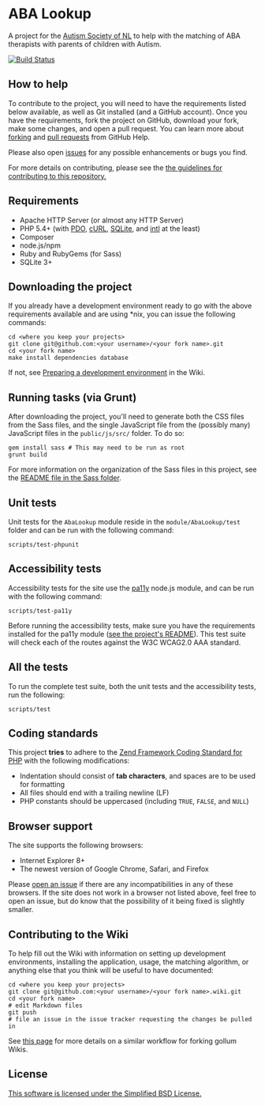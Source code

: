 ABA Lookup
==========

A project for the [Autism Society of NL] to help with the matching of ABA therapists with parents of children with Autism.

[![Build Status]][Travis]

How to help
-----------

To contribute to the project, you will need to have the requirements listed below available, as well as Git installed (and a GitHub account). Once you have the requirements, fork the project on GitHub, download your fork, make some changes, and open a pull request. You can learn more about [forking] and [pull requests] from GitHub Help.

Please also open [issues] for any possible enhancements or bugs you find.

For more details on contributing, please see the [the guidelines for contributing to this repository.](CONTRIBUTING.md)

Requirements
------------

- Apache HTTP Server (or almost any HTTP Server)
- PHP 5.4+ (with [PDO], [cURL], [SQLite], and [intl] at the least)
- Composer
- node.js/npm
- Ruby and RubyGems (for Sass)
- SQLite 3+

Downloading the project
-----------------------

If you already have a development environment ready to go with the above requirements available and are using *nix, you can issue the following commands:

    cd <where you keep your projects>
    git clone git@github.com:<your username>/<your fork name>.git
    cd <your fork name>
    make install dependencies database

If not, see [Preparing a development environment] in the Wiki.

Running tasks (via Grunt)
-------------------------

After downloading the project, you'll need to generate both the CSS files from the Sass files, and the single JavaScript file from the (possibly many) JavaScript files in the `public/js/src/` folder. To do so:

    gem install sass # This may need to be run as root
    grunt build

For more information on the organization of the Sass files in this project, see the [README file in the Sass folder](public/sass/README.md).

Unit tests
----------

Unit tests for the `AbaLookup` module reside in the `module/AbaLookup/test` folder and can be run with the following command:

    scripts/test-phpunit

Accessibility tests
-------------------

Accessibility tests for the site use the [pa11y](https://github.com/nature/pa11y) node.js module, and can be run with the following command:

    scripts/test-pa11y

Before running the accessibility tests, make sure you have the requirements installed for the pa11y module ([see the project's README](https://github.com/nature/pa11y#installing)). This test suite will check each of the routes against the W3C WCAG2.0 AAA standard.

All the tests
-------------

To run the complete test suite, both the unit tests and the accessibility tests, run the following:

    scripts/test

Coding standards
----------------

This project **tries** to adhere to the [Zend Framework Coding Standard for PHP] with the following modifications:

- Indentation should consist of **tab characters**, and spaces are to be used for formatting
- All files should end with a trailing newline (LF)
- PHP constants should be uppercased (including `TRUE`, `FALSE`, and `NULL`)

Browser support
---------------

The site supports the following browsers:

- Internet Explorer 8+
- The newest version of Google Chrome, Safari, and Firefox

Please [open an issue](CONTRIBUTING.md) if there are any incompatibilities in any of these browsers. If the site does not work in a browser not listed above, feel free to open an issue, but do know that the possibility of it being fixed is slightly smaller.

Contributing to the Wiki
------------------------

To help fill out the Wiki with information on setting up development environments, installing the application, usage, the matching algorithm, or anything else that you think will be useful to have documented:

    cd <where you keep your projects>
    git clone git@github.com:<your username>/<your fork name>.wiki.git
    cd <your fork name>
    # edit Markdown files
    git push
    # file an issue in the issue tracker requesting the changes be pulled in

See [this page](http://fusiongrokker.com/post/how-you-can-contribute-to-taffy-documentation) for more details on a similar workflow for forking gollum Wikis.

License
-------

[This software is licensed under the Simplified BSD License.](LICENSE.md)

  [Autism Society of NL]:http://www.autism.nf.net/
  [Build Status]:https://travis-ci.org/MUNComputerScienceSociety/ABALookup.png
  [Travis]:https://travis-ci.org/MUNComputerScienceSociety/ABALookup
  [forking]:https://help.github.com/articles/fork-a-repo
  [pull requests]:https://help.github.com/articles/using-pull-requests
  [issues]:https://help.github.com/articles/be-social#issues
  [PDO]:http://www.php.net/manual/en/book.pdo.php
  [cURL]:http://php.net/manual/en/book.curl.php
  [SQLite]:http://php.net/manual/en/book.sqlite.php
  [intl]:http://php.net/manual/en/book.intl.php
  [Preparing a development environment]:http://git.io/jAivwA
  [Zend Framework Coding Standard for PHP]:http://framework.zend.com/wiki/display/ZFDEV2/Coding+Standards
